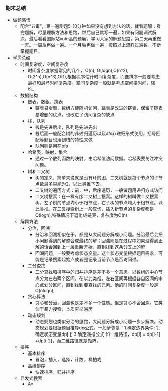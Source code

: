 ### 期末总结

- 做题感悟
  - 配合“五毒”，第一遍刷题5-10分钟如果没有想到方法的话，就看题解；看完题解，尽量理解方法和思路，然后自己默写一遍，如果有问题调试解决。最后看看国际站vote高的题解，学习人家的解题思路，第二天再重做一天。一周后再做一遍。一个月后再做一遍，按照以上流程过遍数，不断掌握题目。
- 学习总结
  - 时间复杂度，空间复杂度
    - 时间复杂度掌握常见的几个，O(n), O(logn),O(n^2), O(2^n),O(n^3),O(1),根据程序估计时间复杂度，而像排序一般要考虑最好和最坏时间复杂度。空间复杂度一般就是考虑空间换时间，降维。
  - 数据结构
    - 链表，数组，跳表
      - 链表易增删，数组方便随机访问，跳表是改进的链表，保留了链表易增删的优点，也改进了访问复杂的缺点
    - 栈，队列
      - 栈是先进后出，队列是先进先出
      - 栈后面一般配合树的非递归遍历以及dfs非递归形式使用，括号匹配等题目也用到栈的特性来做
      - 队列则是用在bfs
    - 哈希表，映射，集合
      - 通过一个散列函数的映射，由哈希值访问数据。哈希表要关注冲突问题。
    - 树和二叉树
      - 树的定义，简单来说就是没有环的图，二叉树就是每个节点的子节点数最多只能为2，以此类推下去。
      - 二叉树的遍历方式：前，中，后序遍历，一般做题用递归方式访问
      - 二叉树搜索：在一棵有序二叉树上搜索。这样的树叫做二叉搜索树，左子树的节点均小于根节点，右子树的节点均大于根节点。以此类推。在二叉搜索树上一般查询，插入新节点的复杂度都是O(logn),特殊情况下退化成链表，复杂度为O(n)
  - 解题方法
    - 分治，回溯
      - 分治和回溯相似在于，都是从大问题分解成小问题。分治最后会把小问题得到的解整合成最终的解；回溯则是在过程中如果没得到正解的话会回到上一层重新开始，直到找到这条分支上的解
      - 回溯问题，一般要考虑状态变量。这个状态变量根据题目需求，可能是记录搜索起始点或者是记录当前节点是否访问过。
    - 二分查找
      - 二分查找和排序中的归并排序是差不多一个意思。以数组的中心节点分为左右两个区间，在以此类推，左右区间再根据各自区间的中心点划分区间，直到找到要查找的元素。他的时间复杂度一般是O(nlogn);
    - 贪心算法
      - 贪心和分治，回溯也是差不多一个性质。但是贪心不会回溯。它类似于暴力搜索，本质穷举遍历
    - 动态规划
      - 动态规划也类似分治的思路，大问题分解成小问题一步步解决。动态规划要根据题目推导dp公式。一般步骤是：1.确定边界条件;  2.确定状态变量dp[i]; 3.确定递推公式 如一维路径，dp[i] = dp[i-1] +dp[i-2]，而二维路径就是矩阵。
  - 排序
    - 基本排序
      - 冒泡，插入，选择，计数，桶拍戏
    - 高级排序
      - 快速排序，归并排序
  - 启发式搜索
    - A*

